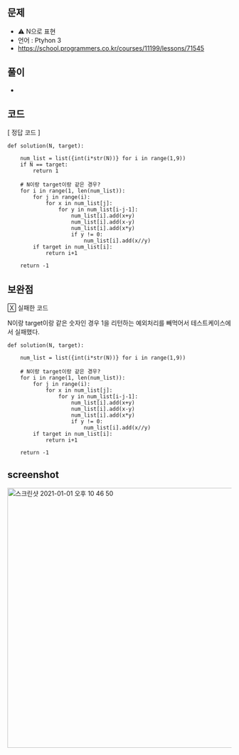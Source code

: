 ## 문제
- ⚠️ N으로 표현
- 언어 : Ptyhon 3
- https://school.programmers.co.kr/courses/11199/lessons/71545


## 풀이
- 

## 코드

[ 정답 코드 ]
```
def solution(N, target):
    
    num_list = list({int(i*str(N))} for i in range(1,9))
    if N == target:
        return 1

    # N이랑 target이랑 같은 경우?
    for i in range(1, len(num_list)):
        for j in range(i):
            for x in num_list[j]: 
                for y in num_list[i-j-1]:
                    num_list[i].add(x+y)
                    num_list[i].add(x-y)
                    num_list[i].add(x*y)
                    if y != 0:
                        num_list[i].add(x//y)
        if target in num_list[i]:
            return i+1
    
    return -1
```

## 보완점


🅇 실패한 코드

N이랑 target이랑 같은 숫자인 경우 1을 리턴하는 예외처리를 빼먹어서 테스트케이스에서 실패했다.
```
def solution(N, target):
    
    num_list = list({int(i*str(N))} for i in range(1,9))

    # N이랑 target이랑 같은 경우?
    for i in range(1, len(num_list)):
        for j in range(i):
            for x in num_list[j]: 
                for y in num_list[i-j-1]:
                    num_list[i].add(x+y)
                    num_list[i].add(x-y)
                    num_list[i].add(x*y)
                    if y != 0:
                        num_list[i].add(x//y)
        if target in num_list[i]:
            return i+1
    
    return -1
```


## screenshot

<img width="584" alt="스크린샷 2021-01-01 오후 10 46 50" src="https://user-images.githubusercontent.com/35520314/103439799-77d7f300-4c83-11eb-825c-7951fc49a85b.png">



